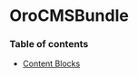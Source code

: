 OroCMSBundle
============

### Table of contents

* [Content Blocks](./Resources/doc/reference/content_blocks.md)